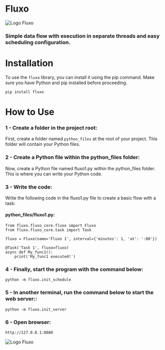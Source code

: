 # Fluxo

![Logo Fluxo](https://firebasestorage.googleapis.com/v0/b/teste-nascin-cripto.appspot.com/o/icon-192.png?alt=media&token=ab503840-b47d-4555-8bf4-16347df27d55)

### Simple data flow with execution in separate threads and easy scheduling configuration.

# Installation

To use the `fluxo` library, you can install it using the pip command. Make sure you have Python and pip installed before proceeding.

```
pip install fluxo
```

# How to Use

### 1 - Create a folder in the project root:

First, create a folder named `python_files` at the root of your project. This folder will contain your Python files.

### 2 - Create a Python file within the python_files folder:

Now, create a Python file named fluxo1.py within the python_files folder. This is where you can write your Python code.

### 3 - Write the code:

Write the following code in the fluxo1.py file to create a basic flow with a task:

#### python_files/fluxo1.py:

```
from fluxo.fluxo_core.fluxo import Fluxo
from fluxo.fluxo_core.task import Task

fluxo = Fluxo(name='Fluxo 1', interval={'minutes': 1, 'at': ':00'})

@Task('Task 1', fluxo=fluxo)
async def My_func1():
    print('My_func1 executed!')
```

### 4 - Finally, start the program with the command below:

```
python -m fluxo.init_schedule
```

### 5 - In another terminal, run the command below to start the web server::

```
python -m fluxo.init_server
```

### 6 - Open browser:

```
http://127.0.0.1:8080
```

![Logo Fluxo](https://firebasestorage.googleapis.com/v0/b/teste-nascin-cripto.appspot.com/o/Fluxo.png?alt=media&token=3b04eddb-0c42-43e2-b72f-89648eb65cf3)